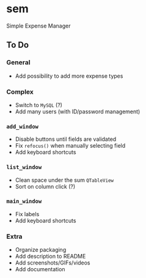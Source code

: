 # sem
Simple Expense Manager


## To Do

### General
+ Add possibility to add more expense types

### Complex
+ Switch to `MySQL` (?)
+ Add many users (with ID/password management)

### `add_window`
+ Disable buttons until fields are validated
+ Fix `refocus()` when manually selecting field
+ Add keyboard shortcuts

### `list_window`
+ Clean space under the sum `QTableView`
+ Sort on column click (?)

### `main_window`
+ Fix labels
+ Add keyboard shortcuts

### Extra
+ Organize packaging
+ Add description to README
+ Add screenshots/GIFs/videos
+ Add documentation
